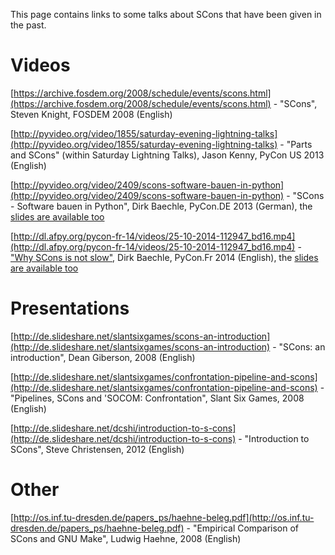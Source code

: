 This page contains links to some talks about SCons that have been given in the past.


# Videos

[https://archive.fosdem.org/2008/schedule/events/scons.html](https://archive.fosdem.org/2008/schedule/events/scons.html) - "SCons", Steven Knight, FOSDEM 2008 (English)

[http://pyvideo.org/video/1855/saturday-evening-lightning-talks](http://pyvideo.org/video/1855/saturday-evening-lightning-talks) - "Parts and SCons" (within Saturday Lightning Talks), Jason Kenny, PyCon US 2013 (English)

[http://pyvideo.org/video/2409/scons-software-bauen-in-python](http://pyvideo.org/video/2409/scons-software-bauen-in-python) - "SCons - Software bauen in Python", Dirk Baechle, PyCon.DE 2013 (German), the [slides are available too](https://bitbucket.org/dirkbaechle/scons_talks)

[http://dl.afpy.org/pycon-fr-14/videos/25-10-2014-112947_bd16.mp4](http://dl.afpy.org/pycon-fr-14/videos/25-10-2014-112947_bd16.mp4) - ["Why SCons is not slow"](http://www.pycon.fr/2014/schedule/presentation/25/), Dirk Baechle, PyCon.Fr 2014 (English), the [slides are available too](https://bitbucket.org/dirkbaechle/scons_talks)

# Presentations

[http://de.slideshare.net/slantsixgames/scons-an-introduction](http://de.slideshare.net/slantsixgames/scons-an-introduction) - "SCons: an introduction", Dean Giberson, 2008 (English)

[http://de.slideshare.net/slantsixgames/confrontation-pipeline-and-scons](http://de.slideshare.net/slantsixgames/confrontation-pipeline-and-scons) - "Pipelines, SCons and 'SOCOM: Confrontation", Slant Six Games, 2008 (English)

[http://de.slideshare.net/dcshi/introduction-to-s-cons](http://de.slideshare.net/dcshi/introduction-to-s-cons) - "Introduction to SCons", Steve Christensen, 2012 (English)


# Other

[http://os.inf.tu-dresden.de/papers_ps/haehne-beleg.pdf](http://os.inf.tu-dresden.de/papers_ps/haehne-beleg.pdf) - "Empirical Comparison of SCons and GNU Make", Ludwig Haehne, 2008 (English)

